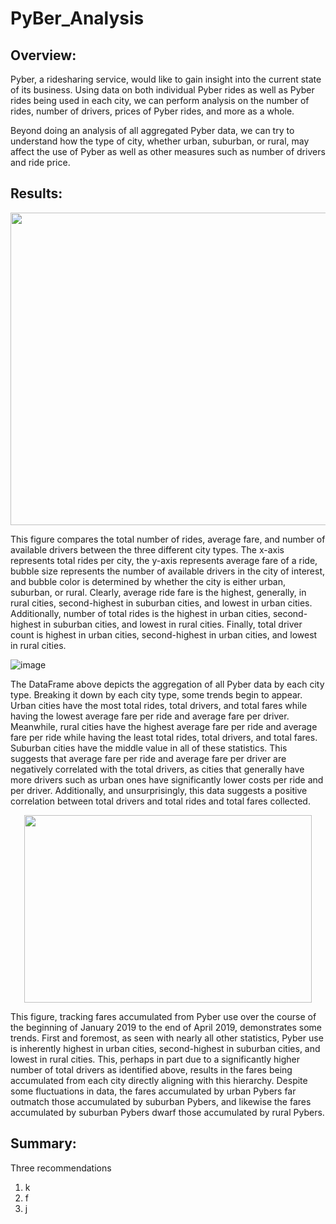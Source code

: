 # PyBer_Analysis

## Overview:
Pyber, a ridesharing service, would like to gain insight into the current state of its business. Using data on both individual Pyber rides as well as Pyber rides being used in each city, we can perform analysis on the number of rides, number of drivers, prices of Pyber rides, and more as a whole. 

Beyond doing an analysis of all aggregated Pyber data, we can try to understand how the type of city, whether urban, suburban, or rural, may affect the use of Pyber as well as other measures such as number of drivers and ride price.

## Results: 

<p align = "center">
  <img width="767" height="500" src="https://user-images.githubusercontent.com/108832056/185262305-d154bdf4-5549-4db3-8fee-747d7f8148ac.png">
</p>

This figure compares the total number of rides, average fare, and number of available drivers between the three different city types. The x-axis represents total rides per city, the y-axis represents average fare of a ride, bubble size represents the number of available drivers in the city of interest, and bubble color is determined by whether the city is either urban, suburban, or rural. 
Clearly, average ride fare is the highest, generally, in rural cities, second-highest in suburban cities, and lowest in urban cities. Additionally, number of total rides is the highest in urban cities, second-highest in suburban cities, and lowest in rural cities. Finally, total driver count is highest in urban cities, second-highest in urban cities, and lowest in rural cities.

![image](https://user-images.githubusercontent.com/108832056/185385927-254ad8d3-2072-48cf-b10d-f4fcf7d40da9.png)

The DataFrame above depicts the aggregation of all Pyber data by each city type. Breaking it down by each city type, some trends begin to appear. Urban cities have the most total rides, total drivers, and total fares while having the lowest average fare per ride and average fare per driver. Meanwhile, rural cities have the highest average fare per ride and average fare per ride while having the least total rides, total drivers, and total fares. Suburban cities have the middle value in all of these statistics. This suggests that average fare per ride and average fare per driver are negatively correlated with the total drivers, as cities that generally have more drivers such as urban ones have significantly lower costs per ride and per driver. Additionally, and unsurprisingly, this data suggests a positive correlation between total drivers and total rides and total fares collected. 

<p align = "center">
  <img width="460" height="300" src="https://user-images.githubusercontent.com/108832056/185262443-9a195c84-eabf-4dc6-b7b5-66d890b3601c.png">
</p>

This figure, tracking fares accumulated from Pyber use over the course of the beginning of January 2019 to the end of April 2019, demonstrates some trends. First and foremost, as seen with nearly all other statistics, Pyber use is inherently highest in urban cities, second-highest in suburban cities, and lowest in rural cities. This, perhaps in part due to a significantly higher number of total drivers as identified above, results in the fares being accumulated from each city directly aligning with this hierarchy. Despite some fluctuations in data, the fares accumulated by urban Pybers far outmatch those accumulated by suburban Pybers, and likewise the fares accumulated by suburban Pybers dwarf those accumulated by rural Pybers.


## Summary: 
Three recommendations
1. k
2. f
3. j 
